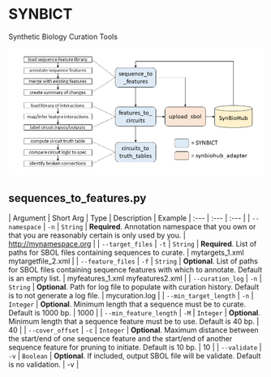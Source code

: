 # SYNBICT
Synthetic Biology Curation Tools

![SYNBICT architecture diagram](synbict_architecture_diagram.png)

## sequences_to_features.py

| Argument | Short Arg | Type | Description | Example
| :--- | :--- | :--- |
| `--namespace` | `-n` | `String` | **Required**. Annotation namespace that you own or that you are reasonably certain is only used by you. | http://mynamespace.org |
| `--target_files` | `-t` | `String` | **Required**. List of paths for SBOL files containing sequences to curate. | mytargets_1.xml mytargetfile_2.xml |
| `--feature_files` | `-f` | `String` | **Optional**. List of paths for SBOL files containing sequence features with which to annotate. Default is an empty list. | myfeatures_1.xml myfeatures2.xml |
| `--curation_log` | `-n` | `String` | **Optional**. Path for log file to populate with curation history. Default is to not generate a log file. | mycuration.log |
| `--min_target_length` | `-n` | `Integer` | **Optional**. Minimum length that a sequence must be to curate. Default is 1000 bp. | 1000 |
| `--min_feature_length` | `-M` | `Integer` | **Optional**. Minimum length that a sequence feature must be to use. Default is 40 bp. | 40 |
| `--cover_offset` | `-c` | `Integer` | **Optional**. Maximum distance between the start/end of one sequence feature and the start/end of another sequence feature for pruning to initiate. Default is 10 bp. | 10 |
| `--validate` | `-v` | `Boolean` | **Optional**. If included, output SBOL file will be validate. Default is no validation. | -v |

